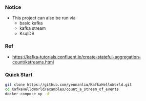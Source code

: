 ### Notice
- This project can also be run via
	- basic kafka
	- kafka stream
	- KsqlDB

### Ref
- https://kafka-tutorials.confluent.io/create-stateful-aggregation-count/kstreams.html

### Quick Start
```bash
git clone https://github.com/yennanliu/KafkaHelloWorld.git
cd KafkaHelloWorld/examples/count_a_stream_of_events
docker-compose up -d
```
